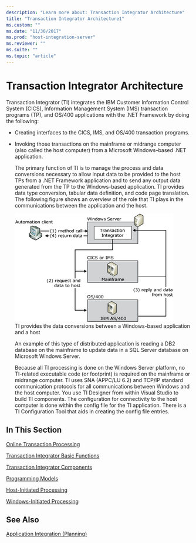 ```yaml
---
description: "Learn more about: Transaction Integrator Architecture"
title: "Transaction Integrator Architecture1"
ms.custom: ""
ms.date: "11/30/2017"
ms.prod: "host-integration-server"
ms.reviewer: ""
ms.suite: ""
ms.topic: "article"
---
```

# Transaction Integrator Architecture
Transaction Integrator (TI) integrates the IBM Customer Information Control System (CICS), Information Management System (IMS) transaction programs (TP), and OS/400 applications with the .NET Framework by doing the following:  
  
- Creating interfaces to the CICS, IMS, and OS/400 transaction programs.  
  
- Invoking those transactions on the mainframe or midrange computer (also called the host computer) from a Microsoft Windows–based .NET application.  
  
  The primary function of TI is to manage the process and data conversions necessary to allow input data to be provided to the host TPs from a .NET Framework application and to send any output data generated from the TP to the Windows-based application. TI provides data type conversion, tabular data definition, and code page translation. The following figure shows an overview of the role that TI plays in the communications between the application and the host.  
  
  ![Image that shows how TI provides the data conversions between a Windows-based application and a host.](../core/media/his-ti01.gif "his_ti01")  
  TI provides the data conversions between a Windows-based application and a host  
  
  An example of this type of distributed application is reading a DB2 database on the mainframe to update data in a SQL Server database on Microsoft Windows Server.  
  
  Because all TI processing is done on the Windows Server platform, no TI-related executable code (or footprint) is required on the mainframe or midrange computer. TI uses SNA (APPC/LU 6.2) and TCP/IP standard communication protocols for all communications between Windows and the host computer. You use TI Designer from within Visual Studio to build TI components. The configuration for connectivity to the host computer is done within the config file for the TI application. There is a TI Configuration Tool that aids in creating the config file entries.
  
## In This Section  
 [Online Transaction Processing](../core/online-transaction-processing2.md)  
  
 [Transaction Integrator Basic Functions](../core/transaction-integrator-basic-functions1.md)  
  
 [Transaction Integrator Components](../core/transaction-integrator-components1.md)  
  
 [Programming Models](../core/programming-models2.md)  
  
 [Host-Initiated Processing](../core/host-initiated-processing2.md)  
  
 [Windows-Initiated Processing](../core/windows-initiated-processing2.md)  
  
## See Also  
 [Application Integration (Planning)](../core/application-integration-planning-2.md)
